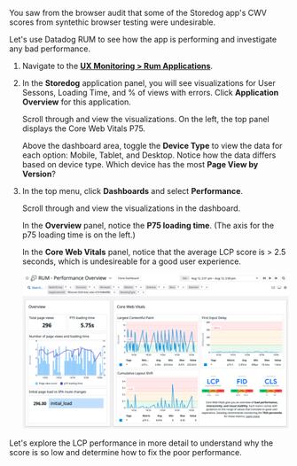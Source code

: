 You saw from the browser audit that some of the Storedog app's CWV scores from syntethic browser testing were undesirable.

Let's use Datadog RUM to see how the app is performing and investigate any bad performance.
    
1. Navigate to the <a href="https://app.datadoghq.com/rum/list" target="_datadog">**UX Monitoring > Rum Applications**</a>.

2. In the **Storedog** application panel, you will see visualizations for User Sessons, Loading Time, and % of views with errors. Click **Application Overview** for this application.

    Scroll through and view the visualizations. On the left, the top panel displays the Core Web Vitals P75. 

    Above the dashboard area, toggle the **Device Type** to view the data for each option: Mobile, Tablet, and Desktop. Notice how the data differs based on device type. Which device has the most **Page View by Version**?

3. In the top menu, click **Dashboards** and select **Performance**.

    Scroll through and view the visualizations in the dashboard.

    In the **Overview** panel, notice the **P75 loading time**. (The axis for the p75 loading time is on the left.)

    In the **Core Web Vitals** panel, notice that the average LCP score is > 2.5 seconds, which is undesireable for a good user experience.

    ![performance-dashboard](assets/performance-dashboard.png)
    
Let's explore the LCP performance in more detail to understand why the score is so low and determine how to fix the poor performance.